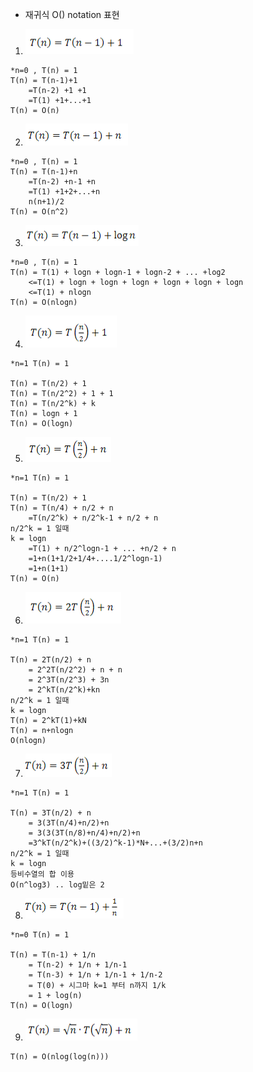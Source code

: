- 재귀식 O() notation 표현



1. ![image-20200426163241310](%EC%9E%AC%EA%B7%80%EC%8B%9D%20O()%20notation%ED%91%9C%ED%98%84.assets/image-20200426163241310.png)

``` 
*n=0 , T(n) = 1
T(n) = T(n-1)+1
	=T(n-2) +1 +1
	=T(1) +1+...+1
T(n) = O(n)
```



2. ![image-20200426163439348](%EC%9E%AC%EA%B7%80%EC%8B%9D%20O()%20notation%ED%91%9C%ED%98%84.assets/image-20200426163439348.png)

``` 
*n=0 , T(n) = 1
T(n) = T(n-1)+n
	=T(n-2) +n-1 +n
	=T(1) +1+2+...+n
	n(n+1)/2
T(n) = O(n^2)
```



3. ![image-20200426163911289](%EC%9E%AC%EA%B7%80%EC%8B%9D%20O()%20notation%ED%91%9C%ED%98%84.assets/image-20200426163911289.png)

```
*n=0 , T(n) = 1
T(n) = T(1) + logn + logn-1 + logn-2 + ... +log2
	<=T(1) + logn + logn + logn + logn + logn + logn
	<=T(1) + nlogn
T(n) = O(nlogn)
```



4. ![image-20200426164250432](%EC%9E%AC%EA%B7%80%EC%8B%9D%20O()%20notation%ED%91%9C%ED%98%84.assets/image-20200426164250432.png)

```
*n=1 T(n) = 1

T(n) = T(n/2) + 1 
T(n) = T(n/2^2) + 1 + 1
T(n) = T(n/2^k) + k
T(n) = logn + 1
T(n) = O(logn)
```



5. ![image-20200426165546020](%EC%9E%AC%EA%B7%80%EC%8B%9D%20O()%20notation%ED%91%9C%ED%98%84.assets/image-20200426165546020.png)

``` 
*n=1 T(n) = 1

T(n) = T(n/2) + 1
T(n) = T(n/4) + n/2 + n 
	=T(n/2^k) + n/2^k-1 + n/2 + n
n/2^k = 1 일때
k = logn
	=T(1) + n/2^logn-1 + ... +n/2 + n
	=1+n(1+1/2+1/4+....1/2^logn-1)
	=1+n(1+1)
T(n) = O(n)
```



6. ![image-20200426170515517](%EC%9E%AC%EA%B7%80%EC%8B%9D%20O()%20notation%ED%91%9C%ED%98%84.assets/image-20200426170515517.png)

``` 
*n=1 T(n) = 1

T(n) = 2T(n/2) + n
	= 2^2T(n/2^2) + n + n
	= 2^3T(n/2^3) + 3n
	= 2^kT(n/2^k)+kn
n/2^k = 1 일때
k = logn
T(n) = 2^kT(1)+kN
T(n) = n+nlogn
O(nlogn)
```



7. ![image-20200426172823034](%EC%9E%AC%EA%B7%80%EC%8B%9D%20O()%20notation%ED%91%9C%ED%98%84.assets/image-20200426172823034.png)

```
*n=1 T(n) = 1

T(n) = 3T(n/2) + n
	= 3(3T(n/4)+n/2)+n
	= 3(3(3T(n/8)+n/4)+n/2)+n
	=3^kT(n/2^k)+((3/2)^k-1)*N+...+(3/2)n+n
n/2^k = 1 일때
k = logn
등비수열의 합 이용
O(n^log3) .. log밑은 2
```



8. ![image-20200426173503683](%EC%9E%AC%EA%B7%80%EC%8B%9D%20O()%20notation%ED%91%9C%ED%98%84.assets/image-20200426173503683.png)

```
*n=0 T(n) = 1

T(n) = T(n-1) + 1/n
	= T(n-2) + 1/n + 1/n-1
	= T(n-3) + 1/n + 1/n-1 + 1/n-2
	= T(0) + 시그마 k=1 부터 n까지 1/k
	= 1 + log(n)
T(n) = O(logn)	
```



9. ![image-20200426175448125](%EC%9E%AC%EA%B7%80%EC%8B%9D%20O()%20notation%ED%91%9C%ED%98%84.assets/image-20200426175448125.png)

```
T(n) = O(nlog(log(n)))
```

